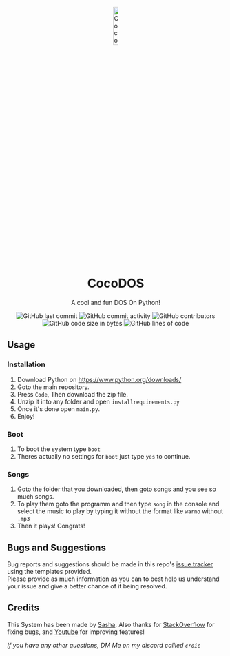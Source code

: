 
<p align="center">
<img src="![kisspng-arme-mangue-coco-par-revolute-a-mlanger-avec-5c894ca9e7b382 7181026415525019299491](https://github.com/ccroic/CocoDOS/assets/101279082/d2085298-b537-4c39-9d63-1e58fc928942)" alt="CocoDOS-logo" width="15%"/>
</p>

<h1 align="center">CocoDOS</h1>
<p align="center">A cool and fun DOS On Python!</p>

<div align="center">
    <img src="https://img.shields.io/github/last-commit/ccroic/CocoDOS" alt="GitHub last commit"/>
    <img src="https://img.shields.io/github/commit-activity/w/ccroic/CocoDOS" alt="GitHub commit activity"/>
    <img src="https://img.shields.io/github/contributors/ccroic/CocoDOS" alt="GitHub contributors"/>
    <br>
    <img src="https://img.shields.io/github/languages/code-size/ccroic/CocoDOS" alt="GitHub code size in bytes"/>
    <img src="https://tokei.rs/b1/github/ccroic/CocoDOS" alt="GitHub lines of code"/>
</div>

## Usage

### Installation
1. Download Python on https://www.python.org/downloads/
2. Goto the main repository.
3. Press `Code`, Then download the zip file.
4. Unzip it into any folder and open `installrequirements.py`
5. Once it's done open `main.py`. 
6. Enjoy!

### Boot
1. To boot the system type `boot`
2. Theres actually no settings for `boot` just type `yes` to continue.

### Songs
1. Goto the folder that you downloaded, then goto songs and you see so much songs.
2. To play them goto the programm and then type `song` in the console and select the music to play by typing it without the format like `warno` without `.mp3`
3. Then it plays! Congrats!

## Bugs and Suggestions
Bug reports and suggestions should be made in this repo's [issue tracker](https://github.com/ccroic/CocoDOS/issues) using the templates provided.  
Please provide as much information as you can to best help us understand your issue and give a better chance of it being resolved.

## Credits
This System has been made by [Sasha](https://github.com/ccroic). Also thanks for [StackOverflow](https://stackoverflow.com/) for fixing bugs, and [Youtube](https://youtu.be/) for improving features!

*If you have any other questions, DM Me on my discord callled `croic`*
